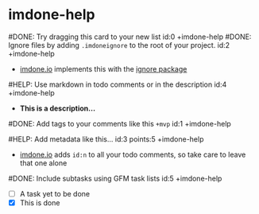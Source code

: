 imdone-help
====
#DONE: Try dragging this card to your new list id:0 +imdone-help
#DONE: Ignore files by adding `.imdoneignore` to the root of your project. id:2 +imdone-help
- [imdone.io](https://imdone.io) implements this with the [ignore package](https://www.npmjs.com/package/ignore)

#HELP: Use markdown in todo comments or in the description id:4 +imdone-help
- **This is a description...**

#DONE: Add tags to your comments like this `+mvp` id:1 +imdone-help

#HELP: Add metadata like this... id:3 points:5 +imdone-help
- [imdone.io](https://imdone.io) adds `id:n` to all your todo comments, so take care to leave that one alone

#DONE: Include subtasks using GFM task lists id:5 +imdone-help
- [ ] A task yet to be done
- [x] This is done
